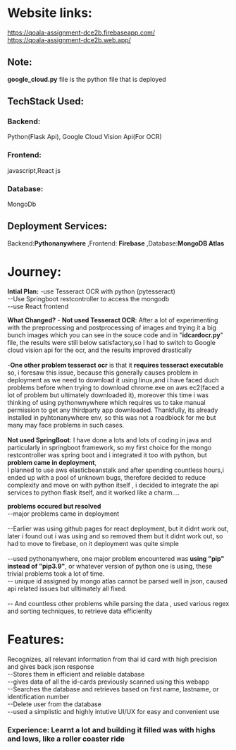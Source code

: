 # Website links: 
https://qoala-assignment-dce2b.firebaseapp.com/
<br>https://qoala-assignment-dce2b.web.app/

## Note:
**google_cloud.py** file is the python file that is deployed

## TechStack Used:
### Backend: 
Python(Flask Api), Google Cloud Vision Api(For OCR)
### Frontend:
javascript,React js
### Database:
MongoDb

## Deployment Services:
Backend:**Pythonanywhere**
,Frontend: **Firebase**
,Database:**MongoDB Atlas**

# Journey:
**Intial Plan:** -use Tesseract OCR with python (pytesseract)<br>
             --Use Springboot restcontroller to access the mongodb<br> 
             --use React frontend

**What Changed?**
            - **Not used Tesseract OCR**:  After a lot of experimenting with the preprocessing and postprocessing of images and trying it a big bunch images which you can see in the souce code and in "**idcardocr.py**" file, the results were still below satisfactory,so I had to switch to Google cloud vision api 
            for the ocr, and the results improved drastically                           
            <br>-**One other problem tesseract ocr** is that it **requires tesseract executable** so, i foresaw this issue, because this generally causes problem in deployment as we need to download it using linux,and i have faced duch problems before when trying to download chrome.exe on aws ec2(faced a lot of problem but ultimately downloaded it),
            moreover this time i was thinking of using pythonwnywhere which requires us to take manual permission to get any thirdparty app downloaded. Thankfully, its already installed in pyhtonanywhere env, so this was not a roadblock for me but many may face problems in such cases.         
            <br> **Not used SpringBoot**: I have done a lots and lots of coding in java and particularly in springboot framework, so my first choice for the mongo restcontroller was spring boot and i integrated it too with python, but **problem came in deployment**,             
            I planned to use aws elasticbeanstalk and after spending countless hours,i ended up with a pool of unknown bugs, therefore decided to reduce complexity and move on with python itself , i decided to integrate the api services to  python flask itself, and it worked like a charm....               

**problems occured but resolved**
         <br> --major problems came in deployment                        
        <br>--Earlier was using github pages for react deployment, but it didnt work out, later i found out i was using <Router> and<Routes> so removed them but it didnt work out, so had to move to firebase, on it deployment was quite simple                                  
        <br>--used pythonanywhere, one major problem encountered was **using "pip" instead of "pip3.9"**, or whatever version of python one is using, these trivial problems took a lot of time.
        <br>-- unique id assigned by mongo atlas cannot be parsed well in json, caused api related issues but ulltimately all fixed.                     
        <br>-- And countless other problems while parsing the data , used various regex and sorting techniques, to retrieve data efficienlty           

# Features:
 Recognizes, all relevant information from thai id card with high precision and gives back json response 
 <br> --Stores them in efficient and reliable database
 <br> --gives data of all the id-cards previously scanned using this webapp
 <br> --Searches the database and retrieves based on first name, lastname, or identification number
 <br> --Delete user from the database
 <br>--used a simplistic and highly intutive UI/UX for easy and convenient use
### Experience: Learnt a lot and building it filled was with highs and lows, like a roller coaster ride
 
        
          
            
            
            
  

